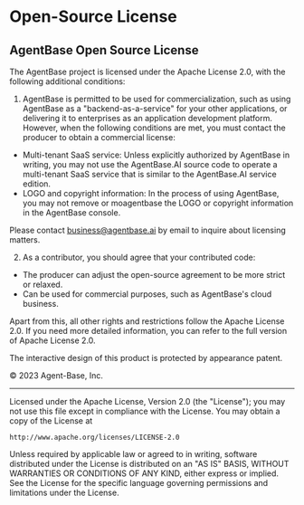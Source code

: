 # Open-Source License

## AgentBase Open Source License

The AgentBase project is licensed under the Apache License 2.0, with the following additional conditions:

1. AgentBase is permitted to be used for commercialization, such as using AgentBase as a "backend-as-a-service" for your other applications, or delivering it to enterprises as an application development platform. However, when the following conditions are met, you must contact the producer to obtain a commercial license:

* Multi-tenant SaaS service: Unless explicitly authorized by AgentBase in writing, you may not use the AgentBase.AI source code to operate a multi-tenant SaaS service that is similar to the AgentBase.AI service edition.
* LOGO and copyright information: In the process of using AgentBase, you may not remove or moagentbase the LOGO or copyright information in the AgentBase console.

Please contact business@agentbase.ai by email to inquire about licensing matters.

2. As a contributor, you should agree that your contributed code:

* The producer can adjust the open-source agreement to be more strict or relaxed.
* Can be used for commercial purposes, such as AgentBase's cloud business.

Apart from this, all other rights and restrictions follow the Apache License 2.0. If you need more detailed information, you can refer to the full version of Apache License 2.0.

The interactive design of this product is protected by appearance patent.

© 2023 Agent-Base, Inc.

***

Licensed under the Apache License, Version 2.0 (the "License"); you may not use this file except in compliance with the License. You may obtain a copy of the License at

```
http://www.apache.org/licenses/LICENSE-2.0
```

Unless required by applicable law or agreed to in writing, software distributed under the License is distributed on an "AS IS" BASIS, WITHOUT WARRANTIES OR CONDITIONS OF ANY KIND, either express or implied. See the License for the specific language governing permissions and limitations under the License.
